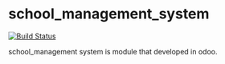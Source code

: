 # school_management_system
[![Build Status](https://travis-ci.org/OCA/maintainer-quality-tools.svg)](https://travis-ci.org/OCA/maintainer-quality-tools)


school_management system is module that developed in odoo. 
